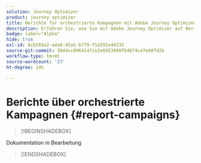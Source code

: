 ```yaml
---
solution: Journey Optimizer
product: journey optimizer
title: Berichte für orchestrierte Kampagnen mit Adobe Journey Optimizer
description: Erfahren Sie, wie Sie mit Adobe Journey Optimizer auf Berichte zu orchestrierten Kampagnen zugreifen können
badge: label="Alpha"
hide: true
exl-id: 8cb569a2-a4a0-45a5-b7f9-f5a591e44335
source-git-commit: 38d4cc896414fce2e8453940fb4674ce7e60fd2b
workflow-type: tm+mt
source-wordcount: '27'
ht-degree: 14%

---
```


# Berichte über orchestrierte Kampagnen {#report-campaigns}

>[!BEGINSHADEBOX]

Dokumentation in Bearbeitung

>[!ENDSHADEBOX]

